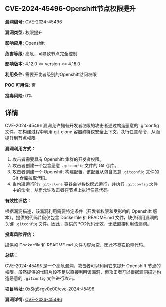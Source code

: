 ## CVE-2024-45496-Openshift节点权限提升

**漏洞编号:** CVE-2024-45496

**漏洞类型:** 权限提升

**影响应用:** Openshift

**危害等级:** 高危，可导致节点完全控制

**影响版本:** 4.12.0 <= version <= 4.18.0

**利用条件:** 需要开发者级别的Openshift访问权限

**POC 可用性:** 否

**投毒风险:** 0%

## 详情

CVE-2024-45496 漏洞允许拥有开发者权限的攻击者通过构造恶意的 .gitconfig 文件，在构建过程中利用 git-clone 容器的特权安全上下文，执行任意命令，从而提升到节点权限。

**漏洞利用方式：**

1.  攻击者需要具有 Openshift 集群的开发者权限。
2.  攻击者创建一个包含恶意 `.gitconfig` 文件的 Git 仓库。
3.  攻击者创建一个 Openshift 构建配置，该配置从包含恶意 `.gitconfig` 文件的 Git 仓库拉取代码。
4.  当构建运行时，`git-clone` 容器会以特权模式运行，并执行 `.gitconfig` 文件中的命令，从而允许攻击者在节点上执行任意代码。

**有效性评估：**

根据漏洞描述，该漏洞利用需要特定条件（开发者权限和受影响的 Openshift 版本）。提供的代码片段仅包含 Dockerfile 和 README.md 文件，缺少利用漏洞的关键 `.gitconfig` 文件。因此，提供的POC代码无效，无法直接利用该漏洞。

**投毒风险评估：**

提供的 Dockerfile 和 README.md 文件内容为空，因此不存在投毒代码。

**总结：**

CVE-2024-45496 是一个高危漏洞，攻击者可以利用它来提升 Openshift 节点的权限。虽然提供的代码片段不足以直接利用该漏洞，但攻击者可以根据漏洞描述构造恶意的 `.gitconfig` 文件进行攻击。

**项目地址:** [0xSigSegv0x00/cve-2024-45496](https://github.com/0xSigSegv0x00/cve-2024-45496)

**漏洞详情:** [CVE-2024-45496](https://nvd.nist.gov/vuln/detail/CVE-2024-45496)